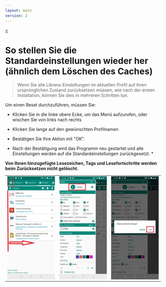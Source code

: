 ```yaml
---
layout: main
version: 2
---
```

[<](/wiki/faq/de)
# So stellen Sie die Standardeinstellungen wieder her (ähnlich dem Löschen des Caches)

> Wenn Sie alle Librera-Einstellungen im aktuellen Profil auf ihren ursprünglichen Zustand zurücksetzen müssen, wie nach der ersten Installation, können Sie dies in mehreren Schritten tun.

Um einen Reset durchzuführen, müssen Sie:

* Klicken Sie in die linke obere Ecke, um das Menü aufzurufen, oder wischen Sie von links nach rechts
* Klicken Sie lange auf den gewünschten Profilnamen
* Bestätigen Sie Ihre Aktion mit &quot;OK&quot;.

* Nach der Bestätigung wird das Programm neu gestartet und alle Einstellungen werden auf die Standardeinstellungen zurückgesetzt. *

**Von Ihnen hinzugefügte Lesezeichen, Tags und Lesefortschritte werden beim Zurücksetzen nicht gelöscht.**


||||
|-|-|-|
|![](19.jpg)|![](20.jpg)|![](21.jpg)|
